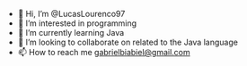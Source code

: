 - 👋 Hi, I’m @LucasLourenco97
- 👀 I’m interested in programming
- 🌱 I’m currently learning Java
- 💞️ I’m looking to collaborate on related to the Java language
- 📫 How to reach me gabrielbiabiel@gmail.com

<!---
LucasLourenco97/LucasLourenco97 is a ✨ special ✨ repository because its `README.md` (this file) appears on your GitHub profile.
You can click the Preview link to take a look at your changes.
--->
